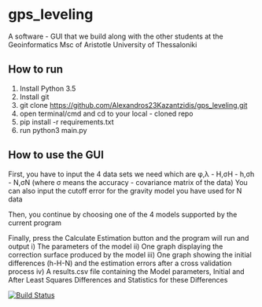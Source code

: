 # gps_leveling


A software - GUI that we build along with the other students at the Geoinformatics Msc of Aristotle University of Thessaloniki

## How to run ##

1. Install Python 3.5
2. Install git
3. git clone https://github.com/Alexandros23Kazantzidis/gps_leveling.git
4. open terminal/cmd and cd to your local - cloned repo
5. pip install -r requirements.txt
6. run python3 main.py

## How to use the GUI ##

First, you have to input the 4 data sets we need which are
φ,λ - H,σΗ - h,σh - N,σN (where σ means the accuracy - covariance matrix of the data)
You can also input the cutoff error for the gravity model you have used for N data

Then, you continue by choosing one of the 4 models supported by the current program

Finally, press the Calculate Estimation button and the program will run and output
i) The parameters of the model
ii) One graph displaying the correction surface produced by the model
iii) One graph showing the initial differences (h-H-N) and the estimation errors after
a cross validation process
iv) A results.csv file containing the Model parameters, Initial and After Least Squares
Differences and Statistics for these Differences



[![Build Status](https://travis-ci.org/Alexandros23Kazantzidis/gps_leveling.svg?branch=master)](https://travis-ci.org/Alexandros23Kazantzidis/gps_leveling)

